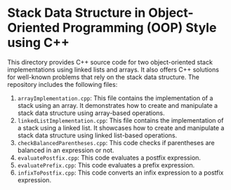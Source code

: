 # Stack Data Structure in Object-Oriented Programming (OOP) Style using C++
This directory provides C++ source code for two object-oriented stack implementations using linked lists and arrays. It also offers C++ solutions for well-known problems that rely on the stack data structure. The repository includes the following files:

1. `arrayImplementation.cpp`: This file contains the implementation of a stack using an array. It demonstrates how to create and manipulate a stack data structure using array-based operations.
2. `linkedListImplementation.cpp`: This file contains the implementation of a stack using a linked list. It showcases how to create and manipulate a stack data structure using linked list-based operations.
3. `checkBalancedParentheses.cpp`: This code checks if parentheses are balanced in an expression or not.
4. `evaluatePostfix.cpp`: This code evaluates a postfix expression.
5. `evaluatePrefix.cpp`: This code evaluates a prefix expression.
6. `infixToPostfix.cpp`: This code converts an infix expression to a postfix expression.

